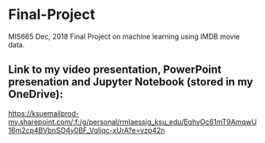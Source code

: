 # Final-Project
MIS665 Dec, 2018 Final Project on machine learning using IMDB movie data.

## Link to my video presentation, PowerPoint presenation and Jupyter Notebook (stored in my OneDrive):
https://ksuemailprod-my.sharepoint.com/:f:/g/personal/rmlaessig_ksu_edu/EqhyOc61mT9AmqwU16m2cp4BVbnSO4y0BF_Vqljqc-xUrA?e=vzp42n
